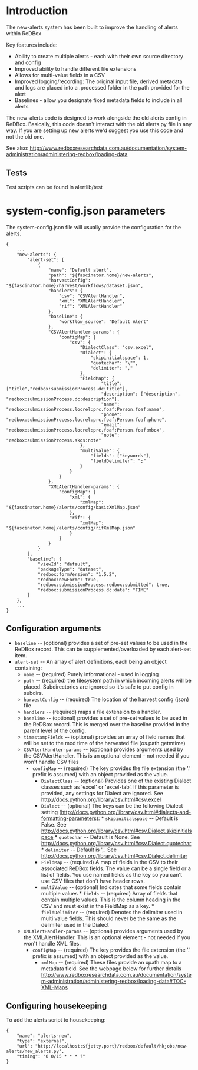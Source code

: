 
Introduction
=====

The new-alerts system has been built to improve the handling of alerts within ReDBox

Key features include:

 * Ability to create multiple alerts - each with their own source directory and config
 * Improved ability to handle different file extensions
 * Allows for multi-value fields in a CSV
 * Improved logging/recording: The original input file, derived metadata and logs are placed into a .processed folder in the path provided for the alert
 * Baselines - allow you designate fixed metadata fields to include in all alerts
 

The new-alerts code is designed to work alongside the old alerts config in ReDBox. Basically, this code doesn't interact with the old
alerts.py file in any way. If you are setting up new alerts we'd suggest you use this code and not the old one.

See also: http://www.redboxresearchdata.com.au/documentation/system-administration/administering-redbox/loading-data

Tests
-----
Test scripts can be found in alertlib/test
    
system-config.json parameters
=====
The system-config.json file will usually provide the configuration for the alerts.
        
    {
        ...
        "new-alerts": {
            "alert-set": [
                {
                    "name": "Default alert",
                    "path": "${fascinator.home}/new-alerts",
                    "harvestConfig": "${fascinator.home}/harvest/workflows/dataset.json",
                    "handlers": {
                        "csv": "CSVAlertHandler",
                        "xml": "XMLAlertHandler",
                        "rif": "XMLAlertHandler"
                    }, 
                    "baseline": {
                        "workflow_source": "Default Alert"
                    },
                    "CSVAlertHandler-params": {
                        "configMap": {
                            "csv": {
                                "DialectClass": "csv.excel",
                                "Dialect": {
                                    "skipinitialspace": 1,
                                    "quotechar": "\"",
                                    "delimiter": ","
                                },
                                "FieldMap": {
                                        "title": ["title","redbox:submissionProcess.dc:title"],
                                        "description": ["description", "redbox:submissionProcess.dc:description"],
                                        "name": "redbox:submissionProcess.locrel:prc.foaf:Person.foaf:name",
                                        "phone": "redbox:submissionProcess.locrel:prc.foaf:Person.foaf:phone",
                                        "email": "redbox:submissionProcess.locrel:prc.foaf:Person.foaf:mbox",
                                        "note": "redbox:submissionProcess.skos:note"
                                },
                                "multiValue": {
                                    "fields": ["keywords"],
                                    "fieldDelimiter": ";"
                                }
                            }
                        }
                    },
                    "XMLAlertHandler-params": {
                        "configMap": {
                            "xml": {
                                "xmlMap": "${fascinator.home}/alerts/config/basicXmlMap.json"
                            },
                            "rif": {
                                "xmlMap": "${fascinator.home}/alerts/config/rifXmlMap.json"
                            }
                        }
                    }
                }
            ],
            "baseline": {
                "viewId": "default",
                "packageType": "dataset",
                "redbox:formVersion": "1.5.2",
                "redbox:newForm": true,
                "redbox:submissionProcess.redbox:submitted": true,
                "redbox:submissionProcess.dc:date": "TIME"
            }
        },
        ...
    }
    

        
Configuration arguments
----

* `baseline` -- (optional) provides a set of pre-set values to be used in the ReDBox record. This can be supplemented/overloaded by each alert-set item.
* `alert-set` -- An array of alert definitions, each being an object containing:
    * `name` -- (required) Purely informational - used in logging
    * `path` -- (required) the filesystem path in which incoming alerts will be placed. Subdirectories are ignored so it's safe to put config in subdirs. 
    * `harvestConfig` -- (required) The location of the harvest config (json) file
    * `handlers` --  (required) maps a file extension to a handler. 
    * `baseline` -- (optional) provides a set of pre-set values to be used in the ReDBox record. This is merged over the baseline provided in the parent level of the config.
    * `timestampFields` -- (optional) provides an array of field names that will be set to the mod time of the harvested file (os.path.getmtime)
    * `CSVAlertHandler-params` -- (optional) provides arguments used by the CSVAlertHandler. This is an optional element - not needed if you won't handle CSV files
       * `configMap` -- (required) The key provides the file extension (the '.' prefix is assumed) with an object provided as the value.
           * `DialectClass` -- (optional) Provides one of the existing Dialect classes such as 'excel' or 'excel-tab'. If this parameter is provided, any settings
                            for Dialect are ignored. See http://docs.python.org/library/csv.html#csv.excel
           * `Dialect` -- (optional) The keys can be the following Dialect setting (http://docs.python.org/library/csv.html#dialects-and-formatting-parameters):
                   * `skipinitialspace` -- Default is False. See http://docs.python.org/library/csv.html#csv.Dialect.skipinitialspace
                   * `quotechar` -- Default is None. See http://docs.python.org/library/csv.html#csv.Dialect.quotechar
                   * `delimiter` -- Default is ','. See http://docs.python.org/library/csv.html#csv.Dialect.delimiter
           * `FieldMap` -- (required) A map of fields in the CSV to their associated ReDBox fields. The value can be a single field or a list of fields. 
                       You use named fields as the key so you can't use CSV files that don't have header rows.
           * `multiValue` -- (optional) Indicates that some fields contain multiple values
                       * `fields` -- (required) Array of fields that contain multiple values. This is the column heading in the CSV and must exist in the FieldMap as a key.
                       * `fieldDelimiter` -- (required) Denotes the delimiter used in multi value fields. This should never be the same as the delimiter used in the Dialect
    * `XMLAlertHandler-params` -- (optional) provides arguments used by the XMLAlertHandler. This is an optional element - not needed if you won't handle XML files.
        * `configMap` -- (required) The key provides the file extension (the '.' prefix is assumed) with an object provided as the value.
           * `xmlMap` -- (required) These files provide an xpath map to a metadata field. See the webpage below for further details
                         http://www.redboxresearchdata.com.au/documentation/system-administration/administering-redbox/loading-data#TOC-XML-Maps

Configuring housekeeping
----

To add the alerts script to housekeeping:

	{
        "name": "alerts-new",
        "type": "external",
        "url": "http://localhost:${jetty.port}/redbox/default/hkjobs/new-alerts/new_alerts.py",
        "timing": "0 0/15 * * * ?"
    }